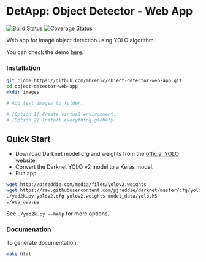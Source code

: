 # DetApp: Object Detector - Web App

[![Build Status](https://travis-ci.org/mhcenic/object-detector-web-app.svg?branch=master)](https://travis-ci.org/mhcenic/object-detector-web-app)
[![Coverage Status](https://coveralls.io/repos/github/mhcenic/object-detector-web-app/badge.svg?branch=master)](https://coveralls.io/github/mhcenic/object-detector-web-app?branch=master)

Web app for image object detection using YOLO algorithm.

You can check the demo [here](https://detappv2.herokuapp.com/).

### Installation
```bash
git clone https://github.com/mhcenic/object-detector-web-app.git
cd object-detector-web-app
mkdir images

# Add test images to folder.

# [Option 1] Create virtual environment. 
# [Option 2] Install everything globaly.
```

## Quick Start

- Download Darknet model cfg and weights from the [official YOLO website](http://pjreddie.com/darknet/yolo/).
- Convert the Darknet YOLO_v2 model to a Keras model.
- Run app

```bash
wget http://pjreddie.com/media/files/yolov2.weights
wget https://raw.githubusercontent.com/pjreddie/darknet/master/cfg/yolov2.cfg
./yad2k.py yolov2.cfg yolov2.weights model_data/yolo.h5
./web_app.py
```
See `./yad2k.py --help` for more options.
### Documenation
To generate documentation:
```bash
make html
```